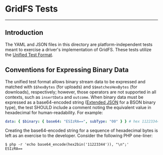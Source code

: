 # GridFS Tests

______________________________________________________________________

## Introduction

The YAML and JSON files in this directory are platform-independent tests meant to exercise a driver's implementation of
GridFS. These tests utilize the [Unified Test Format](../../unified-test-format/unified-test-format.md).

## Conventions for Expressing Binary Data

The unified test format allows binary stream data to be expressed and matched with `$$hexBytes` (for uploads) and
`$$matchesHexBytes` (for downloads), respectively; however, those operators are not supported in all contexts, such as
`insertData` and `outcome`. When binary data must be expressed as a base64-encoded string
([Extended JSON](../../extended-json/extended-json.md) for a BSON binary type), the test SHOULD include a comment noting
the equivalent value in hexadecimal for human-readability. For example:

```yaml
data: { $binary: { base64: "ESIzRA==", subType: "00" } } # hex 11223344
```

Creating the base64-encoded string for a sequence of hexadecimal bytes is left as an exercise to the developer. Consider
the following PHP one-liner:

```shell-session
$ php -r 'echo base64_encode(hex2bin('11223344')), "\n";'
ESIzRA==
```
